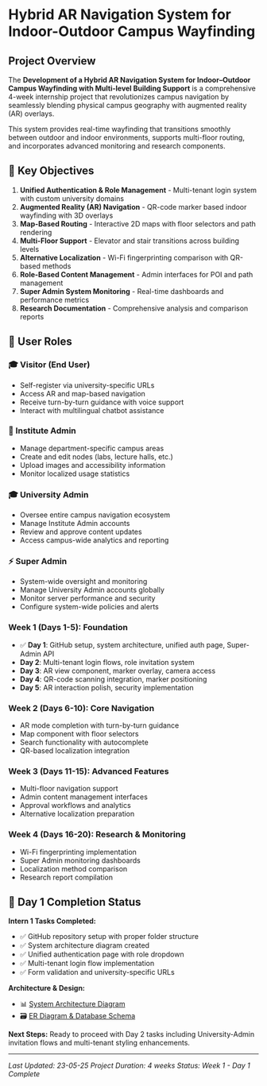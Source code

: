 # Hybrid AR Navigation System for Indoor-Outdoor Campus Wayfinding

## Project Overview

The **Development of a Hybrid AR Navigation System for Indoor–Outdoor Campus Wayfinding with Multi-level Building Support** is a comprehensive 4-week internship project that revolutionizes campus navigation by seamlessly blending physical campus geography with augmented reality (AR) overlays.

This system provides real-time wayfinding that transitions smoothly between outdoor and indoor environments, supports multi-floor routing, and incorporates advanced monitoring and research components.

## 🎯 Key Objectives

1. **Unified Authentication & Role Management** - Multi-tenant login system with custom university domains
2. **Augmented Reality (AR) Navigation** - QR-code marker based indoor wayfinding with 3D overlays
3. **Map-Based Routing** - Interactive 2D maps with floor selectors and path rendering
4. **Multi-Floor Support** - Elevator and stair transitions across building levels
5. **Alternative Localization** - Wi-Fi fingerprinting comparison with QR-based methods
6. **Role-Based Content Management** - Admin interfaces for POI and path management
7. **Super Admin System Monitoring** - Real-time dashboards and performance metrics
8. **Research Documentation** - Comprehensive analysis and comparison reports


## 👥 User Roles

### 🎓 Visitor (End User)
- Self-register via university-specific URLs
- Access AR and map-based navigation
- Receive turn-by-turn guidance with voice support
- Interact with multilingual chatbot assistance

### 🏫 Institute Admin
- Manage department-specific campus areas
- Create and edit nodes (labs, lecture halls, etc.)
- Upload images and accessibility information
- Monitor localized usage statistics

### 🎓 University Admin
- Oversee entire campus navigation ecosystem
- Manage Institute Admin accounts
- Review and approve content updates
- Access campus-wide analytics and reporting

### ⚡ Super Admin
- System-wide oversight and monitoring
- Manage University Admin accounts globally
- Monitor server performance and security
- Configure system-wide policies and alerts


### Week 1 (Days 1-5): Foundation
- ✅ **Day 1**: GitHub setup, system architecture, unified auth page, Super-Admin API
- **Day 2**: Multi-tenant login flows, role invitation system
- **Day 3**: AR view component, marker overlay, camera access
- **Day 4**: QR-code scanning integration, marker positioning
- **Day 5**: AR interaction polish, security implementation

### Week 2 (Days 6-10): Core Navigation
- AR mode completion with turn-by-turn guidance
- Map component with floor selectors
- Search functionality with autocomplete
- QR-based localization integration

### Week 3 (Days 11-15): Advanced Features
- Multi-floor navigation support
- Admin content management interfaces
- Approval workflows and analytics
- Alternative localization preparation

### Week 4 (Days 16-20): Research & Monitoring
- Wi-Fi fingerprinting implementation
- Super Admin monitoring dashboards
- Localization method comparison
- Research report compilation


## 🎉 Day 1 Completion Status

**Intern 1 Tasks Completed:**
- ✅ GitHub repository setup with proper folder structure
- ✅ System architecture diagram created
- ✅ Unified authentication page with role dropdown
- ✅ Multi-tenant login flow implementation
- ✅ Form validation and university-specific URLs

**Architecture & Design:**
- 📊 [System Architecture Diagram](https://github.com/adarsh-naik-2004/ar-nav-system/blob/main/public/system_architecture.png)
- 🗃️ [ER Diagram & Database Schema](https://github.com/adarsh-naik-2004/ar-nav-system/blob/main/public/er-diagram.png)

**Next Steps:**
Ready to proceed with Day 2 tasks including University-Admin invitation flows and multi-tenant styling enhancements.

---

*Last Updated: 23-05-25*
*Project Duration: 4 weeks*
*Status: Week 1 - Day 1 Complete*
